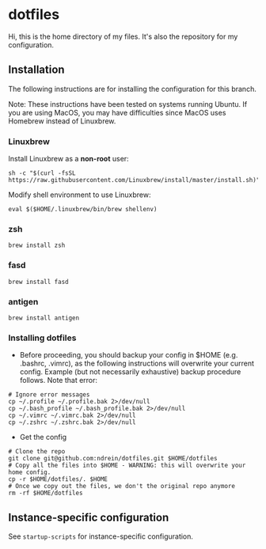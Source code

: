 # dotfiles

Hi, this is the home directory of my files.  It's also the repository for my configuration.


## Installation

The following instructions are for installing the configuration for this branch.

Note: These instructions have been tested on systems running Ubuntu.  If you are using MacOS, you may have difficulties since MacOS uses Homebrew instead of Linuxbrew.


### Linuxbrew

Install Linuxbrew as a **non-root** user:
```
sh -c "$(curl -fsSL https://raw.githubusercontent.com/Linuxbrew/install/master/install.sh)"
```

Modify shell environment to use Linuxbrew:
```
eval $($HOME/.linuxbrew/bin/brew shellenv)
```


### zsh

```
brew install zsh
```


### fasd

```
brew install fasd
```


### antigen

```
brew install antigen
```


### Installing dotfiles

* Before proceeding, you should backup your config in $HOME (e.g. .bashrc, .vimrc), as the following instructions will overwrite your current config.  Example (but not necessarily exhaustive) backup procedure follows.  Note that error:
```shell
# Ignore error messages
cp ~/.profile ~/.profile.bak 2>/dev/null
cp ~/.bash_profile ~/.bash_profile.bak 2>/dev/null
cp ~/.vimrc ~/.vimrc.bak 2>/dev/null
cp ~/.zshrc ~/.zshrc.bak 2>/dev/null
```
*  Get the config
```shell
# Clone the repo
git clone git@github.com:ndrein/dotfiles.git $HOME/dotfiles 
# Copy all the files into $HOME - WARNING: this will overwrite your home config.
cp -r $HOME/dotfiles/. $HOME 
# Once we copy out the files, we don't the original repo anymore
rm -rf $HOME/dotfiles 
```


## Instance-specific configuration

See `startup-scripts` for instance-specific configuration.
